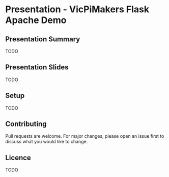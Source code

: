 # Presentation - VicPiMakers Flask Apache Demo

## Presentation Summary

TODO

## Presentation Slides

TODO

## Setup

TODO

## Contributing

Pull requests are welcome. For major changes, please open an issue first to
discuss what you would like to change.

## Licence

TODO

